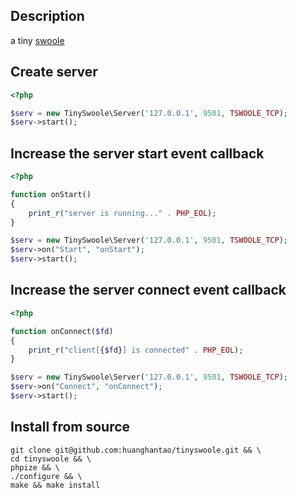 ## Description

a tiny [swoole](https://github.com/swoole/swoole-src)

## Create server

```php
<?php

$serv = new TinySwoole\Server('127.0.0.1', 9501, TSWOOLE_TCP);
$serv->start();

```

## Increase the server start event callback

```php
<?php

function onStart()
{
    print_r("server is running..." . PHP_EOL);
}

$serv = new TinySwoole\Server('127.0.0.1', 9501, TSWOOLE_TCP);
$serv->on("Start", "onStart");
$serv->start();

```

## Increase the server connect event callback

```php
<?php

function onConnect($fd)
{
    print_r("client[{$fd}] is connected" . PHP_EOL);
}

$serv = new TinySwoole\Server('127.0.0.1', 9501, TSWOOLE_TCP);
$serv->on("Connect", "onConnect");
$serv->start();

```

## Install from source

```shell
git clone git@github.com:huanghantao/tinyswoole.git && \
cd tinyswoole && \
phpize && \
./configure && \
make && make install
```

